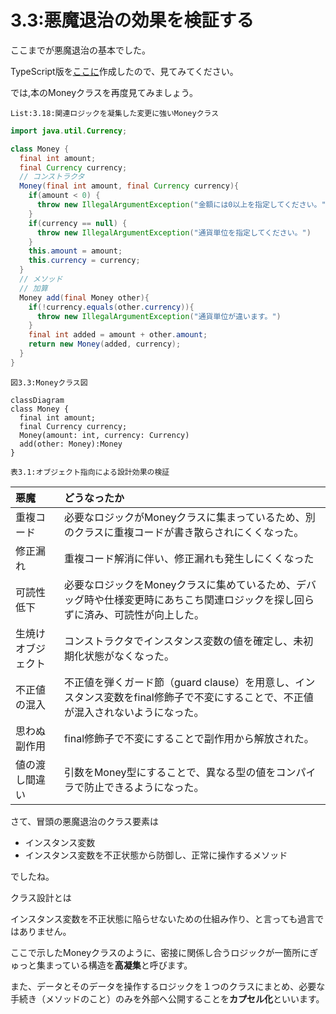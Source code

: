 # 3.3:悪魔退治の効果を検証する

ここまでが悪魔退治の基本でした。

TypeScript版を[ここに](../2024-01-20-Sat/readme.md)作成したので、見てみてください。

では,本のMoneyクラスを再度見てみましょう。

`List:3.18:関連ロジックを凝集した変更に強いMoneyクラス`

```java
import java.util.Currency;

class Money {
  final int amount;
  final Currency currency;
  // コンストラクタ
  Money(final int amount, final Currency currency){
    if(amount < 0) {
      throw new IllegalArgumentException("金額には0以上を指定してください。")
    }
    if(currency == null) {
      throw new IllegalArgumentException("通貨単位を指定してください。")
    }
    this.amount = amount;
    this.currency = currency;
  }
  // メソッド
  // 加算
  Money add(final Money other){
    if(!currency.equals(other.currency)){
      throw new IllegalArgumentException("通貨単位が違います。")
    }
    final int added = amount + other.amount;
    return new Money(added, currency);
  }
}
```

`図3.3:Moneyクラス図`

```mermaid
classDiagram
class Money {
  final int amount;
  final Currency currency;
  Money(amount: int, currency: Currency)
  add(other: Money):Money
}
```

`表3.1:オブジェクト指向による設計効果の検証`

|悪魔|どうなったか|
|:--|:--|
|重複コード|必要なロジックがMoneyクラスに集まっているため、別のクラスに重複コードが書き散らされにくくなった。|
|修正漏れ|重複コード解消に伴い、修正漏れも発生しにくくなった|
|可読性低下|必要なロジックをMoneyクラスに集めているため、デバッグ時や仕様変更時にあちこち関連ロジックを探し回らずに済み、可読性が向上した。|
|生焼けオブジェクト|コンストラクタでインスタンス変数の値を確定し、未初期化状態がなくなった。|
|不正値の混入|不正値を弾くガード節（guard clause）を用意し、インスタンス変数をfinal修飾子で不変にすることで、不正値が混入されないようになった。|
|思わぬ副作用|final修飾子で不変にすることで副作用から解放された。|
|値の渡し間違い|引数をMoney型にすることで、異なる型の値をコンパイラで防止できるようになった。|

さて、冒頭の悪魔退治のクラス要素は

- インスタンス変数
- インスタンス変数を不正状態から防御し、正常に操作するメソッド

でしたね。

クラス設計とは

インスタンス変数を不正状態に陥らせないための仕組み作り、と言っても過言ではありません。

ここで示したMoneyクラスのように、密接に関係し合うロジックが一箇所にぎゅっと集まっている構造を**高凝集**と呼びます。

また、データとそのデータを操作するロジックを１つのクラスにまとめ、必要な手続き（メソッドのこと）のみを外部へ公開することを**カプセル化**といいます。